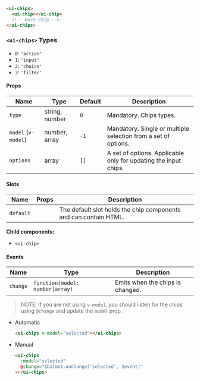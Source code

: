 ```html
<ui-chips>
  <ui-chip></ui-chip>
  <!-- more chip -->
</ui-chips>
```

### `<ui-chips>` Types

- `0`: `'action'`
- `1`: `'input'`
- `2`: `'choice'`
- `3`: `'filter'`

#### Props

| Name                | Type           | Default | Description                                                     |
| ------------------- | -------------- | ------- | --------------------------------------------------------------- |
| `type`              | string, number | `0`     | Mandatory. Chips types.                                         |
| `model` (`v-model`) | number, array  | `-1`    | Mandatory. Single or multiple selection from a set of options.  |
| `options`           | array          | `[]`    | A set of options. Applicable only for updating the input chips. |

#### Slots

| Name      | Props | Description                                                      |
| --------- | ----- | ---------------------------------------------------------------- |
| `default` |       | The default slot holds the chip components and can contain HTML. |

**Child components:**

- `<ui-chip>`

#### Events

| Name     | Type                             | Description                      |
| -------- | -------------------------------- | -------------------------------- |
| `change` | `function(model: number\|array)` | Emits when the chips is changed. |

> NOTE: If you are not using `v-model`, you should listen for the chips using `@change` and update the `model` prop.

- Automatic
  ```html
  <ui-chips v-model="selected"></ui-chips>
  ```
- Manual
  ```html
  <ui-chips
    :model="selected"
    @change="$balmUI.onChange('selected', $event)"
  ></ui-chips>
  ```
